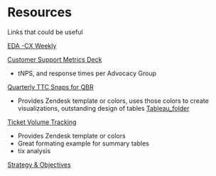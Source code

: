 # Resources
Links that could be useful

[EDA -CX Weekly](https://lucid.app/lucidspark/5f78fc8b-2b31-42f9-8820-f33616d29aa8/edit?invitationId=inv_b4d869ed-0530-42dd-bc69-765861955d9a&page=0_0#)

[Customer Support Metrics Deck](https://docs.google.com/presentation/d/1MbdoMRhlH-_8Zn5rFWl4xxLTzLKRsUdnKW6bHtE8Xb8/edit?usp=sharing)

- tNPS, and response times per Advocacy Group

[Quarterly TTC Snaps for QBR](https://docs.google.com/spreadsheets/d/1AlrRNg4n24nodEg8DmQGVjAT9woECZEMglH5VhBY5fE/edit?usp=sharing)

- Provides Zendesk template or colors, uses those colors to create visualizations, outstanding design of tables
[Tableau_folder](https://prod-useast-a.online.tableau.com/#/site/zendesktableau/projects/505975)


[Ticket Volume Tracking](https://docs.google.com/spreadsheets/d/1ooH3aphBuAH5P-_qYhDr3BQaSqmB01frD86aIvPlyuQ/edit?usp=sharing_eil_m&ts=657b5bbb)
- Provides Zendesk template or colors
- Great formating example for summary tables
- tix analysis
  
[Strategy & Objectives](https://zentranet.com/intranet/ls/content/4222807341318583/company-strategy-and-2025-objectives)
